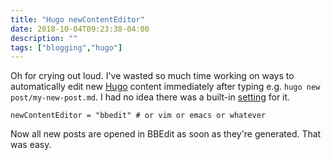 ```yaml
---
title: "Hugo newContentEditor"
date: 2018-10-04T09:23:38-04:00
description: ""
tags: ["blogging","hugo"]
---
```



Oh for crying out loud. I've wasted so much time working on ways to automatically edit new [Hugo](https://gohugo.io/) content immediately after typing e.g. `hugo new post/my-new-post.md`. I had no idea there was a built-in [setting](https://gohugo.io/getting-started/configuration/) for it.

```
newContentEditor = "bbedit" # or vim or emacs or whatever
```

Now all new posts are opened in BBEdit as soon as they're generated. That was easy. 